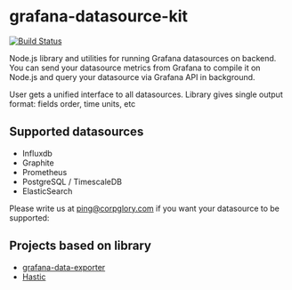 # grafana-datasource-kit

[![Build Status](https://travis-ci.org/CorpGlory/grafana-datasource-kit.svg?branch=master)](https://travis-ci.org/CorpGlory/grafana-datasource-kit)

Node.js library and utilities for running Grafana datasources on backend.
You can send your datasource metrics from Grafana to compile it on Node.js and query your datasource via Grafana API in background.

User gets a unified interface to all datasources. Library gives single output format: fields order, time units, etc

## Supported datasources

* Influxdb
* Graphite
* Prometheus
* PostgreSQL / TimescaleDB
* ElasticSearch

Please write us at ping@corpglory.com if you want your datasource to be supported: 

## Projects based on library
* [grafana-data-exporter](https://github.com/CorpGlory/grafana-data-exporter)
* [Hastic](https://github.com/hastic/hastic-server)
